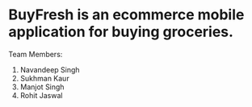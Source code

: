 # BuyFresh is an ecommerce mobile application for buying groceries.  

Team Members:
1. Navandeep Singh
2. Sukhman Kaur
3. Manjot Singh
4. Rohit Jaswal
